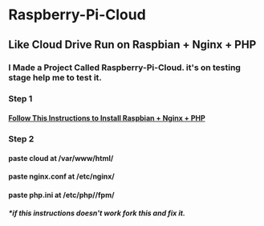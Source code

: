 # Raspberry-Pi-Cloud
## Like Cloud Drive Run on Raspbian + Nginx + PHP
### I Made a Project Called Raspberry-Pi-Cloud. it's on testing stage help me to test it.
### Step 1
<a href="https://getgrav.org/blog/raspberrypi-nginx-php7-dev"><h4>Follow This Instructions to Install Raspbian + Nginx + PHP<h4></a>
### Step 2 
#### paste cloud at /var/www/html/
#### paste nginx.conf at /etc/nginx/
#### paste php.ini at /etc/php/<your-php-version>/fpm/
##### *if this instructions doesn't work fork this and fix it.
